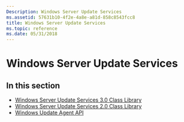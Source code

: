 ```yaml
---
Description: Windows Server Update Services
ms.assetid: 57631b10-4f2e-4a8e-a81d-858c8543fcc8
title: Windows Server Update Services
ms.topic: reference
ms.date: 05/31/2018
---
```


# Windows Server Update Services

## In this section

-   [Windows Server Update Services 3.0 Class Library](https://msdn.microsoft.com/library/ms744624(v=VS.85).aspx)
-   [Windows Server Update Services 2.0 Class Library](windows-server-update-services-2-0-class-library.md)
-   [Windows Update Agent API](https://docs.microsoft.com/windows/desktop/Wua_Sdk/portal-client)

 

 




